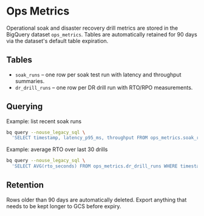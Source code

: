 # Ops Metrics

Operational soak and disaster recovery drill metrics are stored in the BigQuery dataset `ops_metrics`.
Tables are automatically retained for 90 days via the dataset's default table expiration.

## Tables

- `soak_runs` – one row per soak test run with latency and throughput summaries.
- `dr_drill_runs` – one row per DR drill run with RTO/RPO measurements.

## Querying

Example: list recent soak runs

```bash
bq query --nouse_legacy_sql \
  'SELECT timestamp, latency_p95_ms, throughput FROM ops_metrics.soak_runs ORDER BY timestamp DESC LIMIT 10'
```

Example: average RTO over last 30 drills

```bash
bq query --nouse_legacy_sql \
  'SELECT AVG(rto_seconds) FROM ops_metrics.dr_drill_runs WHERE timestamp >= TIMESTAMP_SUB(CURRENT_TIMESTAMP(), INTERVAL 30 DAY)'
```

## Retention

Rows older than 90 days are automatically deleted. Export anything that needs to be kept longer to GCS before expiry.
